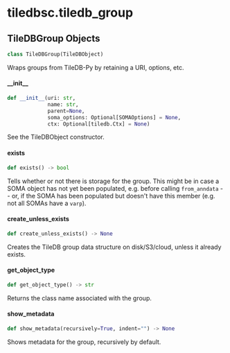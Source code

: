 <a id="tiledbsc.tiledb_group"></a>

# tiledbsc.tiledb\_group

<a id="tiledbsc.tiledb_group.TileDBGroup"></a>

## TileDBGroup Objects

```python
class TileDBGroup(TileDBObject)
```

Wraps groups from TileDB-Py by retaining a URI, options, etc.

<a id="tiledbsc.tiledb_group.TileDBGroup.__init__"></a>

#### \_\_init\_\_

```python
def __init__(uri: str,
             name: str,
             parent=None,
             soma_options: Optional[SOMAOptions] = None,
             ctx: Optional[tiledb.Ctx] = None)
```

See the TileDBObject constructor.

<a id="tiledbsc.tiledb_group.TileDBGroup.exists"></a>

#### exists

```python
def exists() -> bool
```

Tells whether or not there is storage for the group. This might be in case a SOMA
object has not yet been populated, e.g. before calling `from_anndata` -- or, if the
SOMA has been populated but doesn't have this member (e.g. not all SOMAs have a `varp`).

<a id="tiledbsc.tiledb_group.TileDBGroup.create_unless_exists"></a>

#### create\_unless\_exists

```python
def create_unless_exists() -> None
```

Creates the TileDB group data structure on disk/S3/cloud, unless it already exists.

<a id="tiledbsc.tiledb_group.TileDBGroup.get_object_type"></a>

#### get\_object\_type

```python
def get_object_type() -> str
```

Returns the class name associated with the group.

<a id="tiledbsc.tiledb_group.TileDBGroup.show_metadata"></a>

#### show\_metadata

```python
def show_metadata(recursively=True, indent="") -> None
```

Shows metadata for the group, recursively by default.

